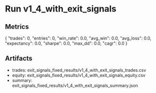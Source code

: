 # Run v1_4_with_exit_signals

## Metrics
{
  "trades": 0,
  "entries": 0,
  "win_rate": 0.0,
  "avg_win": 0.0,
  "avg_loss": 0.0,
  "expectancy": 0.0,
  "sharpe": 0.0,
  "max_dd": 0.0,
  "cagr": 0.0
}

## Artifacts
- trades: exit_signals_fixed_results/v1_4_with_exit_signals_trades.csv
- equity: exit_signals_fixed_results/v1_4_with_exit_signals_equity.csv
- summary: exit_signals_fixed_results/v1_4_with_exit_signals_summary.json
